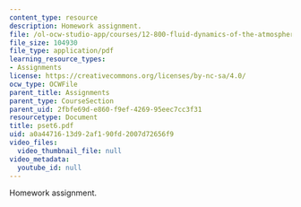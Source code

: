 ```yaml
---
content_type: resource
description: Homework assignment.
file: /ol-ocw-studio-app/courses/12-800-fluid-dynamics-of-the-atmosphere-and-ocean-fall-2004/a0a4471613d92af190fd2007d72656f9_pset6.pdf
file_size: 104930
file_type: application/pdf
learning_resource_types:
- Assignments
license: https://creativecommons.org/licenses/by-nc-sa/4.0/
ocw_type: OCWFile
parent_title: Assignments
parent_type: CourseSection
parent_uid: 2fbfe69d-e860-f9ef-4269-95eec7cc3f31
resourcetype: Document
title: pset6.pdf
uid: a0a44716-13d9-2af1-90fd-2007d72656f9
video_files:
  video_thumbnail_file: null
video_metadata:
  youtube_id: null
---
```

Homework assignment.